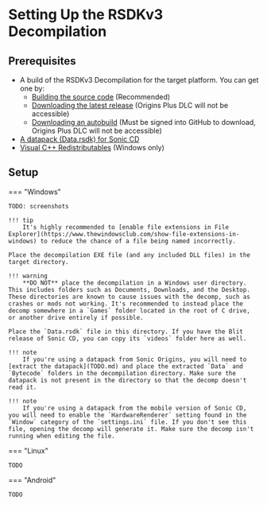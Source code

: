 # Setting Up the RSDKv3 Decompilation

## Prerequisites
- A build of the RSDKv3 Decompilation for the target platform. You can get one by:
    - [Building the source code](Building.md) (Recommended)
    - [Downloading the latest release](https://github.com/RSDKModding/RSDKv3-Decompilation/releases/latest) (Origins Plus DLC will not be accessible)
    - [Downloading an autobuild](https://github.com/RSDKModding/RSDKv3-Decompilation/actions) (Must be signed into GitHub to download, Origins Plus DLC will not be accessible)
- [A datapack (Data.rsdk) for Sonic CD](../../Games/SonicCD/Datapack.md)
- [Visual C++ Redistributables](https://learn.microsoft.com/en-us/cpp/windows/latest-supported-vc-redist?view=msvc-170) (Windows only)

## Setup
=== "Windows"

    TODO: screenshots

    !!! tip
	    It's highly recommended to [enable file extensions in File Explorer](https://www.thewindowsclub.com/show-file-extensions-in-windows) to reduce the chance of a file being named incorrectly.

    Place the decompilation EXE file (and any included DLL files) in the target directory.
	
	!!! warning
	    **DO NOT** place the decompilation in a Windows user directory. This includes folders such as Documents, Downloads, and the Desktop. These directories are known to cause issues with the decomp, such as crashes or mods not working. It's recommended to instead place the decomp somewhere in a `Games` folder located in the root of C drive, or another drive entirely if possible.

    Place the `Data.rsdk` file in this directory. If you have the Blit release of Sonic CD, you can copy its `videos` folder here as well.
	
	!!! note
	    If you're using a datapack from Sonic Origins, you will need to [extract the datapack](TODO.md) and place the extracted `Data` and `Bytecode` folders in the decompilation directory. Make sure the datapack is not present in the directory so that the decomp doesn't read it.
	
	!!! note
	    If you're using a datapack from the mobile version of Sonic CD, you will need to enable the `HardwareRenderer` setting found in the `Window` category of the `settings.ini` file. If you don't see this file, opening the decomp will generate it. Make sure the decomp isn't running when editing the file.

=== "Linux"

    TODO

=== "Android"

    TODO
